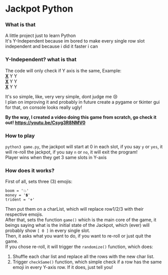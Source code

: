 # Jackpot Python
### What is that
A little project just to learn Python<br>
It's Y-Independent because im bored to make every single row slot independent and because i did it faster i can<br>

### Y-Independent? what is that
The code will only check if Y axis is the same, Example:<br>
<ins>**X**</ins> Y Y <br>
<ins>**X**</ins> Y Y <br>
<ins>**X**</ins> Y Y

It's so simple, like, very very simple, dont judge me 😢<br>
I plan on improving it and probably in future create a pygame or tkinter gui for that, on console looks really ugly!

__By the way, I created a video doing this game from scratch, go check it out! https://youtu.be/Csyg3R8NMV0__

### How to play
`python3 game.py`, the jackpot will start at 0 in each slot, if you say `y` or `yes`, it will re-roll the jackpot, if you say `n` or `no`, it will exit the program!<br>
Player wins when they get 3 same slots in Y-axis

### How does it works?
First of all, sets three (3) emojis: <br>
```
boom = '💥'
money = '💲'
trident = '⚜'
``` 
Then put them on a charList, which will replace row1/2/3 with their respective emojis.<br>
After that, sets the function `game()` which is the main core of the game, it beings saying what is the initial state of the Jackpot, which (ever) will probably show `[ 0 ]` in every single slot.<br>
Then, it asks what you want to do, if you want to re-roll or just quit the game. <br>
If you chose re-roll, it will trigger the `randomize()` function, which does: <br>
1. Shuffle each char list and replace all the rows with the new char list.
2. Trigger `checkSame()` function, which simple check if a row has the same emoji in every Y-axis row. If it does, just tell you!


